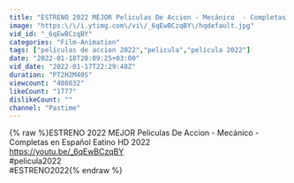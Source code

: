 ```yaml
---
title: "ESTRENO 2022 MEJOR Peliculas De Accion - Mecánico  - Completas en Español Eatino HD 2022"
image: "https:\/\/i.ytimg.com\/vi\/_6qEwBCzqBY\/hqdefault.jpg"
vid_id: "_6qEwBCzqBY"
categories: "Film-Animation"
tags: ["peliculas de accion 2022","pelicula","pelicula 2022"]
date: "2022-01-18T20:09:25+03:00"
vid_date: "2022-01-17T22:29:48Z"
duration: "PT2H2M40S"
viewcount: "408032"
likeCount: "1777"
dislikeCount: ""
channel: "Pastime"
---
```

{% raw %}ESTRENO 2022 MEJOR Peliculas De Accion - Mecánico  - Completas en Español Eatino HD 2022<br /><a rel="nofollow" target="blank" href="https://youtu.be/_6qEwBCzqBY">https://youtu.be/_6qEwBCzqBY</a><br />#pelicula2022<br />#ESTRENO2022{% endraw %}
